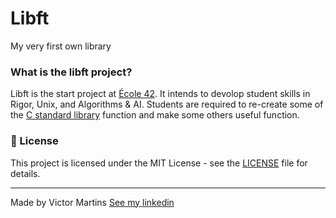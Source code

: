 # Libft
My very first own library

### What is the libft project?
Libft is the start project at [École 42](https://www.42sp.org.br/). It intends to devolop student skills in Rigor, Unix, and Algorithms & AI. Students are required to re-create some of the [C standard library](https://www.tutorialspoint.com/c_standard_library/index.htm) function and make some others useful function.


### 📝 License

This project is licensed under the MIT License - see the [LICENSE](LICENSE) file for details.

---

Made by Victor Martins [See my linkedin](https://www.linkedin.com/in/victor-franco-martins-1503a417b)